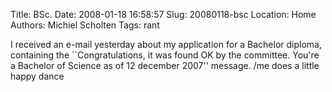 Title: BSc.
Date: 2008-01-18 16:58:57
Slug: 20080118-bsc
Location: Home
Authors: Michiel Scholten
Tags: rant

<p>I received an e-mail yesterday about my application for a Bachelor diploma, containing the ``Congratulations, it was found OK by the committee. You're a Bachelor of Science as of 12 december 2007'' message. /me does a little happy dance</p>